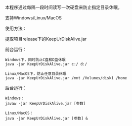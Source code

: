 本程序通过每隔一段时间读写一次硬盘来防止指定目录休眠。

支持Windows/Linux/MacOS

使用方法：

提取项目release下的KeepUrDiskAlive.jar

前台运行：

```$xslt
Windows下，同时防止C盘和D盘休眠
java -jar KeepUrDiskAlive.jar c:/ d:/

Linux/MacOS下，防止任意目录休眠
java -jar KeepUrDiskAlive.jar /mnt /Volumes/disk1 /home
```

后台运行：

```$xslt
Windows：
javaw -jar KeepUrDiskAlive.jar [参数]

Linux/MacOS：
java -jar KeepUrDiskAlive.jar [参数] &
```